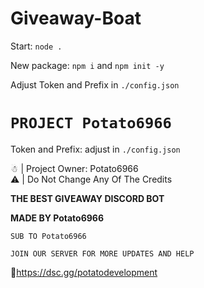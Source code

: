 # Giveaway-Boat

Start: `node .`

New package: `npm i` and `npm init -y`

Adjust Token and Prefix in `./config.json`

# `PROJECT Potato6966`

Token and Prefix: adjust in `./config.json`

☃︎ | Project Owner: Potato6966<br>⚠︎ | Do Not Change Any Of The Credits

**__THE BEST GIVEAWAY DISCORD BOT__**

**__MADE BY Potato6966__**

`SUB TO Potato6966`

`JOIN OUR SERVER FOR MORE UPDATES AND HELP`

📝https://dsc.gg/potatodevelopment
